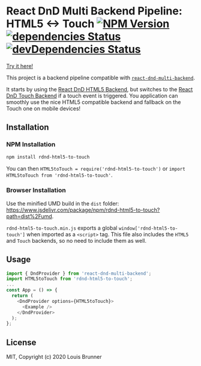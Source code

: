 # React DnD Multi Backend Pipeline: HTML5 <-> Touch [![NPM Version][npm-image]][npm-url] [![dependencies Status][deps-image]][deps-url] [![devDependencies Status][deps-dev-image]][deps-dev-url]

[Try it here!](https://louisbrunner.github.io/dnd-multi-backend/examples/react-dnd-multi-backend.html)

This project is a backend pipeline compatible with [`react-dnd-multi-backend`](https://npmjs.org/package/react-dnd-multi-backend).

It starts by using the [React DnD HTML5 Backend](https://react-dnd.github.io/react-dnd/docs/backends/html5), but switches to the [React DnD Touch Backend](https://react-dnd.github.io/react-dnd/docs/backends/touch) if a touch event is triggered.
You application can smoothly use the nice HTML5 compatible backend and fallback on the Touch one on mobile devices!

## Installation

### NPM Installation

```sh
npm install rdnd-html5-to-touch
```

You can then `HTML5toTouch = require('rdnd-html5-to-touch')` or `import HTML5toTouch from 'rdnd-html5-to-touch'`.

### Browser Installation

Use the minified UMD build in the `dist` folder: https://www.jsdelivr.com/package/npm/rdnd-html5-to-touch?path=dist%2Fumd.

`rdnd-html5-to-touch.min.js` exports a global `window['rdnd-html5-to-touch']` when imported as a `<script>` tag.
This file also includes the `HTML5` and `Touch` backends, so no need to include them as well.

## Usage

```js
import { DndProvider } from 'react-dnd-multi-backend';
import HTML5toTouch from 'rdnd-html5-to-touch';
...
const App = () => {
  return (
    <DndProvider options={HTML5toTouch}>
      <Example />
    </DndProvider>
  );
};
```

## License

MIT, Copyright (c) 2020 Louis Brunner



[npm-image]: https://img.shields.io/npm/v/rdnd-html5-to-touch.svg
[npm-url]: https://npmjs.org/package/rdnd-html5-to-touch
[deps-image]: https://david-dm.org/louisbrunner/rdnd-html5-to-touch/status.svg
[deps-url]: https://david-dm.org/louisbrunner/rdnd-html5-to-touch
[deps-dev-image]: https://david-dm.org/louisbrunner/rdnd-html5-to-touch/dev-status.svg
[deps-dev-url]: https://david-dm.org/louisbrunner/rdnd-html5-to-touch?type=dev
